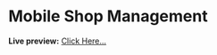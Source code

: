 # Mobile Shop Management
**Live preview:** [Click Here...](https://takbirgazi.github.io/mobile_shop_management/)
